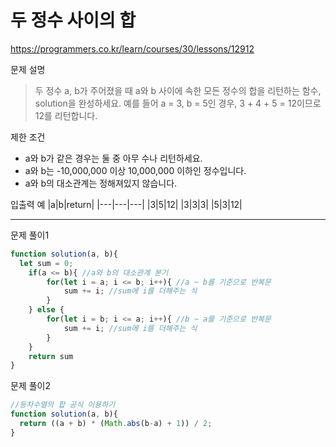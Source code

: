 # 두 정수 사이의 합
https://programmers.co.kr/learn/courses/30/lessons/12912

문제 설명
> 두 정수 a, b가 주어졌을 때 a와 b 사이에 속한 모든 정수의 합을 리턴하는 함수, solution을 완성하세요.
예를 들어 a = 3, b = 5인 경우, 3 + 4 + 5 = 12이므로 12를 리턴합니다.

제한 조건
+ a와 b가 같은 경우는 둘 중 아무 수나 리턴하세요.
+ a와 b는 -10,000,000 이상 10,000,000 이하인 정수입니다.
+ a와 b의 대소관계는 정해져있지 않습니다.


입출력 예
|a|b|return|
|---|---|---|
|3|5|12|
|3|3|3|
|5|3|12|

------------------------

문제 풀이1
```javascript
function solution(a, b){
  let sum = 0;
	if(a <= b){ //a와 b의 대소관계 분기
		for(let i = a; i <= b; i++){ //a ~ b를 기준으로 반복문
			sum += i; //sum에 i를 더해주는 식
		}
	} else {
		for(let i = b; i <= a; i++){ //b ~ a를 기준으로 반복문
			sum += i; //sum에 i를 더해주는 식
		}
	}
	return sum
}
```
문제 풀이2
```javascript
//등차수열의 합 공식 이용하기
function solution(a, b){
  return ((a + b) * (Math.abs(b-a) + 1)) / 2;
}
```